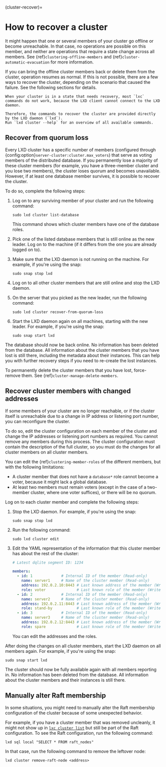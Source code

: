 (cluster-recover)=
# How to recover a cluster

It might happen that one or several members of your cluster go offline or become unreachable.
In that case, no operations are possible on this member, and neither are operations that require a state change across all members.
See {ref}`clustering-offline-members` and {ref}`cluster-automatic-evacuation` for more information.

If you can bring the offline cluster members back or delete them from the cluster, operation resumes as normal.
If this is not possible, there are a few ways to recover the cluster, depending on the scenario that caused the failure.
See the following sections for details.

```{note}
When your cluster is in a state that needs recovery, most `lxc` commands do not work, because the LXD client cannot connect to the LXD daemon.

Therefore, the commands to recover the cluster are provided directly by the LXD daemon (`lxd`).
Run `lxd cluster --help` for an overview of all available commands.
```

## Recover from quorum loss

Every LXD cluster has a specific number of members (configured through {config:option}`server-cluster:cluster.max_voters`) that serve as voting members of the distributed database.
If you permanently lose a majority of these cluster members (for example, you have a three-member cluster and you lose two members), the cluster loses quorum and becomes unavailable.
However, if at least one database member survives, it is possible to recover the cluster.

To do so, complete the following steps:

1. Log on to any surviving member of your cluster and run the following command:

       sudo lxd cluster list-database

   This command shows which cluster members have one of the database roles.
1. Pick one of the listed database members that is still online as the new leader.
   Log on to the machine (if it differs from the one you are already logged on to).
1. Make sure that the LXD daemon is not running on the machine.
   For example, if you're using the snap:

       sudo snap stop lxd

1. Log on to all other cluster members that are still online and stop the LXD daemon.
1. On the server that you picked as the new leader, run the following command:

       sudo lxd cluster recover-from-quorum-loss

1. Start the LXD daemon again on all machines, starting with the new leader.
   For example, if you're using the snap:

       sudo snap start lxd

The database should now be back online.
No information has been deleted from the database.
All information about the cluster members that you have lost is still there, including the metadata about their instances.
This can help you with further recovery steps if you need to re-create the lost instances.

To permanently delete the cluster members that you have lost, force-remove them.
See {ref}`cluster-manage-delete-members`.

## Recover cluster members with changed addresses

If some members of your cluster are no longer reachable, or if the cluster itself is unreachable due to a change in IP address or listening port number, you can reconfigure the cluster.

To do so, edit the cluster configuration on each member of the cluster and change the IP addresses or listening port numbers as required.
You cannot remove any members during this process.
The cluster configuration must contain the description of the full cluster, so you must do the changes for all cluster members on all cluster members.

You can edit the {ref}`clustering-member-roles` of the different members, but with the following limitations:

- A cluster member that does not have a `database*` role cannot become a voter, because it might lack a global database.
- At least two members must remain voters (except in the case of a two-member cluster, where one voter suffices), or there will be no quorum.

Log on to each cluster member and complete the following steps:

1. Stop the LXD daemon.
   For example, if you're using the snap:

       sudo snap stop lxd

1. Run the following command:

       sudo lxd cluster edit

1. Edit the YAML representation of the information that this cluster member has about the rest of the cluster:

   ```yaml
   # Latest dqlite segment ID: 1234

   members:
     - id: 1             # Internal ID of the member (Read-only)
       name: server1     # Name of the cluster member (Read-only)
       address: 192.0.2.10:8443 # Last known address of the member (Writeable)
       role: voter              # Last known role of the member (Writeable)
     - id: 2             # Internal ID of the member (Read-only)
       name: server2     # Name of the cluster member (Read-only)
       address: 192.0.2.11:8443 # Last known address of the member (Writeable)
       role: stand-by           # Last known role of the member (Writeable)
     - id: 3             # Internal ID of the member (Read-only)
       name: server3     # Name of the cluster member (Read-only)
       address: 192.0.2.12:8443 # Last known address of the member (Writeable)
       role: spare              # Last known role of the member (Writeable)
   ```

   You can edit the addresses and the roles.

After doing the changes on all cluster members, start the LXD daemon on all members again.
For example, if you're using the snap:

    sudo snap start lxd

The cluster should now be fully available again with all members reporting in.
No information has been deleted from the database.
All information about the cluster members and their instances is still there.

## Manually alter Raft membership

In some situations, you might need to manually alter the Raft membership configuration of the cluster because of some unexpected behavior.

For example, if you have a cluster member that was removed uncleanly, it might not show up in [`lxc cluster list`](incus_cluster_list.md) but still be part of the Raft configuration.
To see the Raft configuration, run the following command:

    lxd sql local "SELECT * FROM raft_nodes"

In that case, run the following command to remove the leftover node:

    lxd cluster remove-raft-node <address>
